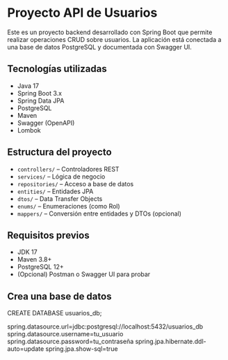 # Proyecto API de Usuarios

Este es un proyecto backend desarrollado con Spring Boot que permite realizar operaciones CRUD sobre usuarios. La aplicación está conectada a una base de datos PostgreSQL y documentada con Swagger UI.

## Tecnologías utilizadas

- Java 17
- Spring Boot 3.x
- Spring Data JPA
- PostgreSQL
- Maven
- Swagger (OpenAPI)
- Lombok

## Estructura del proyecto

- `controllers/` – Controladores REST
- `services/` – Lógica de negocio
- `repositories/` – Acceso a base de datos
- `entities/` – Entidades JPA
- `dtos/` – Data Transfer Objects
- `enums/` – Enumeraciones (como Rol)
- `mappers/` – Conversión entre entidades y DTOs (opcional)

##  Requisitos previos

- JDK 17
- Maven 3.8+
- PostgreSQL 12+
- (Opcional) Postman o Swagger UI para probar

## Crea una base de datos
CREATE DATABASE usuarios_db;

spring.datasource.url=jdbc:postgresql://localhost:5432/usuarios_db
spring.datasource.username=tu_usuario
spring.datasource.password=tu_contraseña
spring.jpa.hibernate.ddl-auto=update
spring.jpa.show-sql=true

